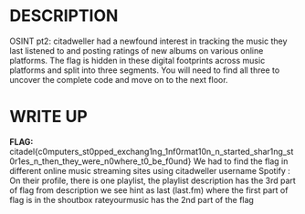 # DESCRIPTION 

OSINT pt2: citadweller had a newfound interest in tracking the music they last listened to and posting ratings
of new albums on various online platforms. The flag is hidden in these digital footprints across music platforms 
and split into three segments. You will need to find all three to uncover the complete code and move on to the next floor.

# WRITE UP 
**FLAG:** citadel{c0mputers_st0pped_exchang1ng_1nf0rmat10n_n_started_shar1ng_st0r1es_n_then_they_were_n0where_t0_be_f0und}
We had to find the flag in different online music streaming sites using citadweller username
Spotify : On their profile, there is one playlist, the playlist description has the 3rd part of flag
from description we see hint as last (last.fm) where the first part of flag is in the shoutbox
rateyourmusic has the 2nd part of the flag
